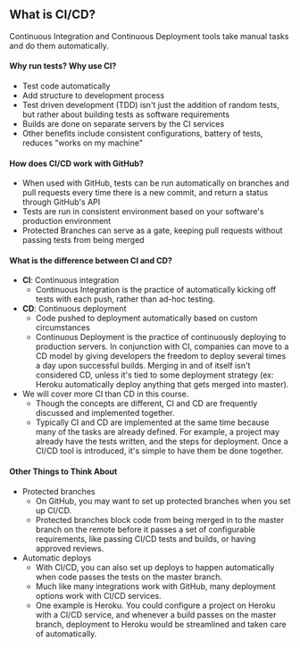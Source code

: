 ## What is CI/CD?

Continuous Integration and Continuous Deployment tools take manual tasks and do them automatically.

#### Why run tests? Why use CI?
- Test code automatically
- Add structure to development process
- Test driven development (TDD) isn't just the addition of random tests, but rather about building tests as software requirements
- Builds are done on separate servers by the CI services
- Other benefits include consistent configurations, battery of tests, reduces "works on my machine"

#### How does CI/CD work with GitHub?
- When used with GitHub, tests can be run automatically on branches and pull requests every time there is a new commit, and return a status through GitHub's API
- Tests are run in consistent environment based on your software's production environment
- Protected Branches can serve as a gate, keeping pull requests without passing tests from being merged

#### What is the difference between CI and CD?
- **CI**: Continuous integration
  - Continuous Integration is the practice of automatically kicking off tests with each push, rather than ad-hoc testing.
- **CD**: Continuous deployment
  - Code pushed to deployment automatically based on custom circumstances
  - Continuous Deployment is the practice of continuously deploying to production servers. In conjunction with CI, companies can move to a CD model by giving developers the freedom to deploy several times a day upon successful builds. Merging in and of itself isn't considered CD, unless it's tied to some deployment strategy (ex: Heroku automatically deploy anything that gets merged into master).
- We will cover more CI than CD in this course.
  - Though the concepts are different, CI and CD are frequently discussed and implemented together.
  - Typically CI and CD are implemented at the same time because many of the tasks are already defined. For example, a project may already have the tests written, and the steps for deployment. Once a CI/CD tool is introduced, it's simple to have them be done together.

#### Other Things to Think About
- Protected branches
  - On GitHub, you may want to set up protected branches when you set up CI/CD.
  - Protected branches block code from being merged in to the master branch on the remote before it passes a set of configurable requirements, like passing CI/CD tests and builds, or having approved reviews.
- Automatic deploys
  - With CI/CD, you can also set up deploys to happen automatically when code passes the tests on the master branch.
  - Much like many integrations work with GitHub, many deployment options work with CI/CD services.
  - One example is Heroku. You could configure a project on Heroku with a CI/CD service, and whenever a build passes on the master branch, deployment to Heroku would be streamlined and taken care of automatically. 
